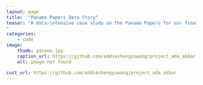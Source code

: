 ```yaml
---
layout: page
title:  "Panama Papers Data Story"
teaser: "A data-intensive case study on the Panama Papers for our final project in EPFL's Applied Data Analysis course. The project features data collection, cleaning, analysis, and visualizations conducted entirely by our group in order to answer self-formulated research questions. A link to a detailed Jupyter Notebook can be <a href='https://nbviewer.jupyter.org/github/eddieshengyuwang/project_ada_akbar/blob/master/main.ipynb' target='_blank'>found here</a> whereas a more concise data story can be <a href='https://ada-akbar.github.io/2018/12/13/panama-papers.html' target='_blank'>found here</a>.
"
categories:
    - code
image:
    thumb: panama.jpg
    caption_url: https://github.com/eddieshengyuwang/project_ada_akbar
    alt: image not found

cust_url: https://github.com/eddieshengyuwang/project_ada_akbar
---
```

